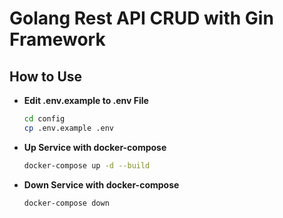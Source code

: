 # Golang Rest API CRUD with Gin Framework
## How to Use
- **Edit .env.example to .env File**
  ```sh
  cd config
  cp .env.example .env
  ```
- **Up Service with docker-compose**
  ```sh
  docker-compose up -d --build
  ```
- **Down Service with docker-compose**
  ```sh
  docker-compose down
  ```